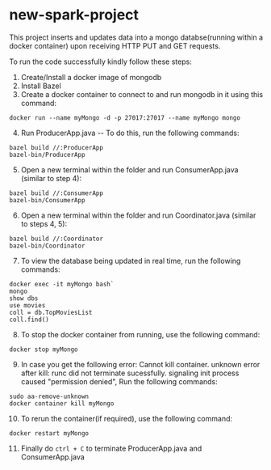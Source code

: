 # new-spark-project

This project inserts and updates data into a mongo databse(running within a docker container) upon receiving HTTP PUT and GET requests.

To run the code successfully kindly follow these steps:
1. Create/Install a docker image of mongodb
2. Install Bazel
3. Create a docker container to connect to and run mongodb in it using this command: 
```
docker run --name myMongo -d -p 27017:27017 --name myMongo mongo
```
4. Run ProducerApp.java -- To do this, run the following commands: 
```
bazel build //:ProducerApp
bazel-bin/ProducerApp
```
5. Open a new terminal within the folder and run ConsumerApp.java (similar to step 4): 
```
bazel build //:ConsumerApp
bazel-bin/ConsumerApp
```
6. Open a new terminal within the folder and run Coordinator.java (similar to steps 4, 5):
```
bazel build //:Coordinator
bazel-bin/Coordinator
```
7. To view the database being updated in real time, run the following commands:
```
docker exec -it myMongo bash`
mongo
show dbs
use movies
coll = db.TopMoviesList
coll.find()
```
8. To stop the docker container from running, use the following command: 
```
docker stop myMongo
``` 
9. In case you get the following error: Cannot kill container. unknown error after kill: runc did not terminate sucessfully. signaling init process caused "permission denied", 
Run the following commands: 
```
sudo aa-remove-unknown
docker container kill myMongo
``` 
10. To rerun the container(if required), use the following command: 
```
docker restart myMongo
```
11. Finally do `ctrl + C` to terminate ProducerApp.java and ConsumerApp.java 
